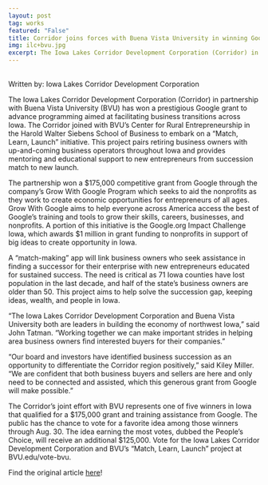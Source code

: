 ```yaml
---
layout: post
tag: works
featured: "False"
title: Corridor joins forces with Buena Vista University in winning Google grant
img: ilc+bvu.jpg
excerpt: The Iowa Lakes Corridor Development Corporation (Corridor) in partnership with Buena Vista University (BVU) has won a prestigious Google grant to advance programming aimed at facilitating business transitions across Iowa. The Corridor joined with BVU’s Center for Rural Entrepreneurship in the Harold Walter Siebens School of Business to embark on a “Match, Learn, Launch” initiative. This project pairs retiring business owners with up-and-coming business operators throughout Iowa and provides mentoring and educational support to new entrepreneurs from succession match to new launch.
---
```

<br/>
Written by: Iowa Lakes Corridor Development Corporation

The Iowa Lakes Corridor Development Corporation (Corridor) in partnership with Buena Vista University (BVU) has won a prestigious Google grant to advance programming aimed at facilitating business transitions across Iowa. The Corridor joined with BVU’s Center for Rural Entrepreneurship in the Harold Walter Siebens School of Business to embark on a “Match, Learn, Launch” initiative. This project pairs retiring business owners with up-and-coming business operators throughout Iowa and provides mentoring and educational support to new entrepreneurs from succession match to new launch.

 

The partnership won a $175,000 competitive grant from Google through the company’s Grow With Google Program which seeks to aid the nonprofits as they work to create economic opportunities for entrepreneurs of all ages. Grow With Google aims to help everyone across America access the best of Google’s training and tools to grow their skills, careers, businesses, and nonprofits. A portion of this initiative is the Google.org Impact Challenge Iowa, which awards $1 million in grant funding to nonprofits in support of big ideas to create opportunity in Iowa.

 

A “match-making” app will link business owners who seek assistance in finding a successor for their enterprise with new entrepreneurs educated for sustained success. The need is critical as 71 Iowa counties have lost population in the last decade, and half of the state’s business owners are older than 50. This project aims to help solve the succession gap, keeping ideas, wealth, and people in Iowa.

“The Iowa Lakes Corridor Development Corporation and Buena Vista University both are leaders in building the economy of northwest Iowa,” said John Tatman. “Working together we can make important strides in helping area business owners find interested buyers for their companies.”

 

“Our board and investors have identified business succession as an opportunity to differentiate the Corridor region positively,” said Kiley Miller. “We are confident that both business buyers and sellers are here and only need to be connected and assisted, which this generous grant from Google will make possible.”

The Corridor’s joint effort with BVU represents one of five winners in Iowa that qualified for a $175,000 grant and training assistance from Google. The public has the chance to vote for a favorite idea among those winners through Aug. 30. The idea earning the most votes, dubbed the People’s Choice, will receive an additional $125,000. Vote for the Iowa Lakes Corridor Development Corporation and BVU’s “Match, Learn, Launch” project at BVU.edu/vote-bvu.

Find the original article [here](http://www.lakescorridor.com/news-&-events/p/item/19214/corridor-joins-forces-with-buena-vista-university-in-winning-google-grant)!
